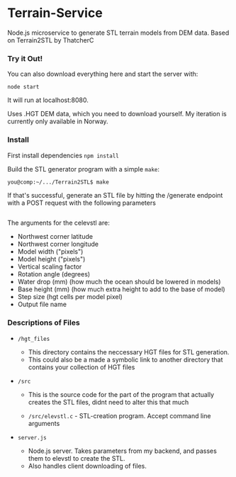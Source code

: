 Terrain-Service
===========

Node.js microservice to generate STL terrain models from DEM data. Based on Terrain2STL by ThatcherC

### Try it Out!

You can also download everything here and start the server with:

```node start```

It will run at localhost:8080.

Uses .HGT DEM data, which you need to download yourself. My iteration is currently only available in Norway. 

### Install
First install dependencies
```npm install```

Build the STL generator program with a simple `make`:
```sh
you@comp:~/.../Terrain2STL$ make
```
If that's successful, generate an STL file by hitting the /generate endpoint with a POST request with the following parameters
```

```

The arguments for the celevstl are:
- Northwest corner latitude
- Northwest corner longitude
- Model width ("pixels")
- Model height ("pixels")
- Vertical scaling factor
- Rotation angle (degrees)
- Water drop (mm) (how much the ocean should be lowered in models)
- Base height (mm) (how much extra height to add to the base of model)
- Step size (hgt cells per model pixel)
- Output file name


### Descriptions of Files
* `/hgt_files`

  * This directory contains the neccessary HGT files for STL generation. 
  * This could also be a made a symbolic link to another directory that contains your collection of HGT files

* `/src`

  * This is the source code for the part of the program that actually creates the STL files, didnt need to alter this that much

  * `/src/elevstl.c` - STL-creation program. Accept command line arguments

* `server.js`

  * Node.js server. Takes parameters from my backend, and passes them to elevstl to create the STL.
  * Also handles client downloading of files.
